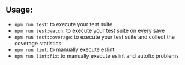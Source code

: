 ## Usage:

- `npm run test`: to execute your test suite
- `npm run test:watch`: to execute your test suite on every save
- `npm run test:coverage`: to execute your test suite and collect the coverage statistics
- `npm run lint`: to manually execute eslint
- `npm run lint:fix`: to manually execute eslint and autofix problems
